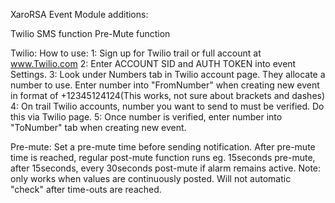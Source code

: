 XaroRSA Event Module additions:

Twilio SMS function
Pre-Mute function

Twilio:
	How to use:
		1: Sign up for Twilio trail or full account at www.Twilio.com
		2: Enter ACCOUNT SID and AUTH TOKEN into event Settings.
		3: Look under Numbers tab in Twilio account page. They allocate a number to use. Enter number into "FromNumber" when creating new event in format of +12345124124(This works, not sure about brackets and dashes)
		4: On trail Twilio accounts, number you want to send to must be verified. Do this via Twilio page.
		5: Once number is verified, enter number into "ToNumber" tab when creating new event.

Pre-mute:
	Set a pre-mute time before sending notification. After pre-mute time is reached, regular post-mute function runs eg. 15seconds pre-mute, after 15seconds, every 30seconds post-mute if alarm remains active.
	Note: only works when values are continuously posted. Will not automatic "check" after time-outs are reached. 	